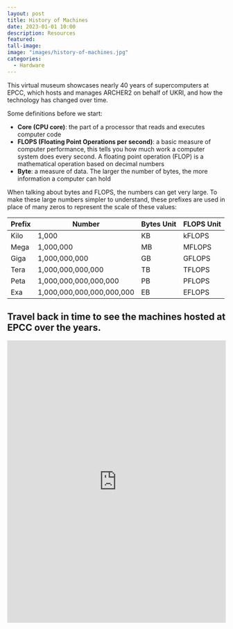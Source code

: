 ```yaml
---
layout: post
title: History of Machines
date: 2023-01-01 10:00
description: Resources
featured: 
tall-image: 
image: "images/history-of-machines.jpg"
categories: 
  - Hardware
---
```



This virtual museum showcases nearly 40 years of supercomputers at EPCC, which hosts and manages ARCHER2 on behalf of UKRI, and how the technology has changed over time.


Some definitions before we start:

- **Core (CPU core)**: the part of a processor that reads and executes computer code
- **FLOPS (Floating Point Operations per second)**: a basic measure of computer performance, this tells you how much work a computer system does every second. A floating point operation (FLOP) is a mathematical operation based on decimal numbers
- **Byte**: a measure of data. The larger the number of bytes, the more information a computer can hold

When talking about bytes and FLOPS, the numbers can get very large. To make these large numbers simpler to understand, these prefixes are used in place of many zeros to represent the scale of these values:

|Prefix|Number|Bytes Unit|FLOPS Unit|
|---|---|---|---|
|Kilo|1,000   |KB   |kFLOPS   |
|Mega|1,000,000   |MB   |MFLOPS   |
|Giga|1,000,000,000   |GB   |GFLOPS   |
|Tera|1,000,000,000,000   |TB   |TFLOPS   |
|Peta|1,000,000,000,000,000   |PB   |PFLOPS   |
|Exa|1,000,000,000,000,000,000   |EB   |EFLOPS   |


## Travel back in time to see the machines hosted at EPCC over the years.

<iframe src='https://cdn.knightlab.com/libs/timeline3/latest/embed/index.html?source=1boHFQWFYaYlWdxmU_iwRoJHfNX3HkjXa8FePLXz-nLw&font=Default&lang=en&start_at_end=true&initial_zoom=2&height=650' width='100%' height='650' webkitallowfullscreen mozallowfullscreen allowfullscreen frameborder='0'></iframe>